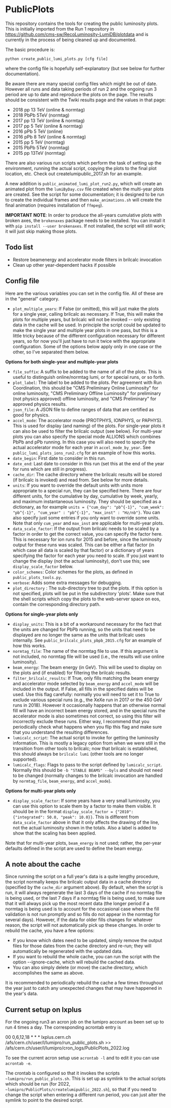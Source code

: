 # PublicPlots

This repository contains the tools for creating the public luminosity plots. This is initially imported from the Run 1 repository in https://github.com/cms-sw/RecoLuminosity-LumiDB/plotdata and is currently in the process of being cleaned up and documented.

The basic procedure is:
```
python create_public_lumi_plots.py [cfg file]
```
where the config file is hopefully self-explanatory (but see below for further documentation).

Be aware there are many special config files which might be out of date. 
However all runs and data taking periods of run 2 and the ongoing run 3 period are up to date and reproduce the plots on the page. The results should be consistent with the Twiki results page and the values in that page:

* 2018 pp 13 TeV (online & normtag)
* 2018 PbPb 5TeV (normtag)
* 2017 pp 13 TeV (online & normtag)
* 2017 pp 5 TeV (online & normtag)
* 2016 pPb 5 TeV (online)
* 2016 pPb 8 TeV (online & normtag)
* 2015 pp 5 TeV (normtag)
* 2015 PbPb 5TeV (normtag)
* 2015 pp 13TeV (normtag)

There are also various run scripts which perform the task of setting up the environment, running the actual script, copying the plots to the final plot location, etc. Check out createlumipublic_2017.sh for an example.

A new addition is `public_animated_lumi_plot_run2.py`, which will create an animated plot from the `lumiByDay.csv` file created when the multi-year plots are created. See the script for some documentation; it is designed to be run to create the individual frames and then `make_animations.sh` will create the final animation (requires installation of `ffmpeg`).

**IMPORTANT NOTE**: In order to produce the all-years cumulative plots with broken axes, the `brokenaxes` package needs to be installed. You can install it with `pip install --user brokenaxes`. If not installed, the script will still work; it will just skip making those plots.

## Todo list
* Restore beamenergy and accelerator mode filters in brilcalc invocation
* Clean up other year-dependent hacks if possible
## Config file

Here are the various variables you can set in the config file. All of these are in the "general" category.

* `plot_multiple_years`: If False (or omitted), this will just make the plots for a single year, calling brilcalc as necessary. If True, this will make the plots for multiple years, but brilcalc will not be invoked -- only existing data in the cache will be used. In principle the script could be updated to make the single year and multiple year plots in one pass, but this is a little tricky because of the different configuration necessary for different years, so for now you'll just have to run it twice with the appropriate configuration. Some of the options below apply only in one case or the other, so I've separated them below.

**Options for both single-year and multiple-year plots**

* `file_suffix`: A suffix to be added to the name of all of the plots. This is useful to distinguish online/normtag lumi, or for special runs, or so forth.
* `plot_label`: The label to be added to the plots. Per agreement with Run Coordination, this should be "CMS Preliminary Online Luminosity" for online luminosity, "CMS Preliminary Offline Luminosity" for preliminary (not physics approved) offline luminosity, and "CMS Preliminary" for approved physics results.
* `json_file`: A JSON file to define ranges of data that are certified as good for physics.
* `accel_mode`: The accelerator mode (PROTPHYS, IONPHYS, or PAPHYS). This is used for display (and naming) of the plots. For single-year plots it can also be used to filter the brilcalc output (see below). For multi-year plots you can also specify the special mode ALLIONS which combines PbPb and pPb running. In this case you will also need to specify the actual accelerator mode for each year in `accel_mode_by_year`. See `public_lumi_plots_ions_run2.cfg` for an example of how this works.
* `date_begin`: First date to consider in this run.
* `date_end`: Last date to consider in this run (set this at the end of the year for runs which are still in progress).
* `cache_dir`: The cache directory where the brilcalc results will be stored (if brilcalc is invoked) and read from. See below for more details.
* `units`: If you want to override the default units with units more appropriate to a special run, they can be specified here. There are four different units, for the cumulative by day, cumulative by week, yearly, and maximum instantaneous luminosity. They should be specified as a dictionary, as for example `units = {"cum_day": "pb^{-1}", "cum_week": "pb^{-1}", "cum_year" : "pb^{-1}", "max_inst" : "Hz/nb"}`. You can also specify just some entries if you only want to override some units. Note that only `cum_year` and `max_inst` are applicable for multi-year plots.
* `data_scale_factor`: If the output from brilcalc needs to be scaled by a factor in order to get the correct value, you can specify the factor here. This is necessary for ion runs for 2015 and before, since the luminosity output for these runs was scaled. This can be either a flat factor (in which case all data is scaled by that factor) or a dictionary of years specifying the factor for each year you need to scale. If you just want to change the display (not the actual luminosity), don't use this; see `display_scale_factor` below.
* `color_schemes`: Color schemes for the plots, as defined in `public_plots_tools.py`.
* `verbose`: Adds some extra messages for debugging.
* `plot_directory` : The sub-directory tree to put the plots. If this option is not specified, plots will be put in the subdirectory 'plots'. Make sure that the shell scripts which copy the plots to the web-server space on eos, contain the corresponding directory path.

**Options for single-year plots only**

* `display_units`: This is a bit of a workaround necessary for the fact that the units are changed for PbPb running, so the units that need to be displayed are no longer the same as the units that brilcalc uses internally. See `public_brilcalc_plots_pbpb_2015.cfg` for an example of how this works.
* `normtag_file`: The name of the normtag file to use. If this argument is not included, no normtag file will be used (i.e., the results will use online luminosity).
* `beam_energy`: The beam energy (in GeV). This will be used to display on the plots and (if enabled) for filtering the brilcalc results.
* `filter_brilcalc_results`: If True, only fills matching the beam energy and accelerator mode selected by `beam_energy` and `accel_mode` will be included in the output. If False, all fills in the specified dates will be used. Use this flag carefully: normally you will need to set it to True to exclude various special runs (e.g., the XeXe run in 2017 or the 450 GeV runs in 2018). However it occasionally happens that an otherwise normal fill will have an incorrect beam energy stored, and in the special runs the accelerator mode is also sometimes not correct, so using this filter will incorrectly exclude these runs. Either way, I recommend that you periodically check what happens when you flip this flag and make sure that you understand the resulting differences.
* `lumicalc_script`: The actual script to invoke for getting the luminosity information. This is mostly a legacy option from when we were still in the transition from other tools to brilcalc; now that brilcalc is established, this should always be `brilcalc lumi` (other tools are no longer supported).
* `lumicalc_flags`: Flags to pass to the script defined by `lumicalc_script`. Normally this should be `-b "STABLE BEAMS" --byls` and should not need to be changed (normally changes to the brilcalc invocation are handled by `normtag_file`, `beam_energy`, and `accel_mode`).

**Options for multi-year plots only**

* `display_scale_factor`: If some years have a very small luminosity, you can use this option to scale them by a factor to make them visible. It should be in the format `display_scale_factor = {"2010": {"integrated": 50.0, "peak": 10.0}}`. This is different from `data_scale_factor` above in that it only affects the drawing of the line, not the actual luminosity shown in the totals. Also a label is added to show that the scaling has been applied.

Note that for multi-year plots, `beam_energy` is not used; rather, the per-year defaults defined in the script are used to define the beam energy.

## A note about the cache

Since running the script on a full year's data is a quite lengthy procedure, the script normally keeps the brilcalc output data in a cache directory (specified by the `cache_dir` argument above). By default, when the script is run, it will always regenerate the last 3 days of the cache if no normtag file is being used, or the last 7 days if a normtag file is being used, to make sure that it will always pick up the most recent data (the longer period if a normtag is being used is to account for the occasional case where the fill validation is not run promptly and so fills do not appear in the normtag for several days). However, if the data for older fills changes for whatever reason, the script will not automatically pick up these changes. In order to rebuild the cache, you have a few options:

* If you know which dates need to be updated, simply remove the output files for those dates from the cache directory and re-run; they will automatically be regenerated with the updated data.
* If you want to rebuild the whole cache, you can run the script with the option --ignore-cache, which will rebuild the cached data.
* You can also simply delete (or move) the cache directory, which accomplishes the same as above.

It is recommended to periodically rebuild the cache a few times throughout the year just to catch any unexpected changes that may have happened in the year's data.

## Current setup on lxplus

For the ongoing run3 an acron job on the lumipro account as been set up to run 4 times a day. The corresponding acrontab entry is 

00 0,6,12,18 * * * lxplus.cern.ch /afs/cern.ch/user/l/lumipro/run_public_plots.sh >> /afs/cern.ch/user/l/lumipro/cron_logs/PublicPlots_2022.log

To see the current acron setup use `acrontab -l` and to edit it you can use `acrontab -e`.

The crontab is configured so that it invokes the scripts `~lumipro/run_public_plots.sh`. This is set up as symlink to the actual scripts which should be run (for 2022, `~lumipro/PublicPlots/createlumipublic_2022.sh`), so that if you need to change the script when entering a different run period, you can just alter the symlink to point to the desired script.
